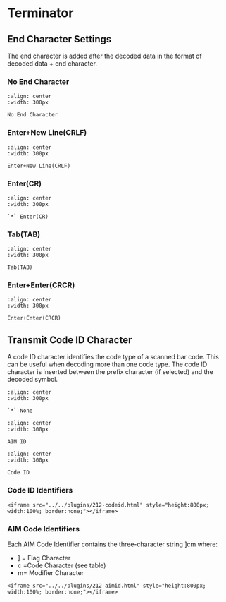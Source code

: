 # Terminator

## End Character Settings
The end character is added after the decoded data in the format of decoded data + end character.

### No End Character

```{figure} ../../media/3030050.png
:align: center
:width: 300px

No End Character
```


### Enter+New Line(CRLF)

```{figure} ../../media/3030051.png
:align: center
:width: 300px

Enter+New Line(CRLF)
```


### Enter(CR)

```{figure} ../../media/3030052.png
:align: center
:width: 300px

`*` Enter(CR)
```


### Tab(TAB)

```{figure} ../../media/3030053.png
:align: center
:width: 300px

Tab(TAB)
```


### Enter+Enter(CRCR)

```{figure} ../../media/3030054.png
:align: center
:width: 300px

Enter+Enter(CRCR)
```


## Transmit Code ID Character
A code ID character identifies the code type of a scanned bar code. This can be useful when decoding more than one code type. The code ID character is inserted between the prefix character (if selected) and the decoded symbol.


```{figure} ../../media/2051700.png
:align: center
:width: 300px

`*` None
```

```{figure} ../../media/2051701.png
:align: center
:width: 300px

AIM ID
```

```{figure} ../../media/2051702.png
:align: center
:width: 300px

Code ID
```

### Code ID Identifiers

```{raw} html
<iframe src="../../plugins/212-codeid.html" style="height:800px; width:100%; border:none;"></iframe>
```

### AIM Code Identifiers


Each AIM Code Identifier contains the three-character string ]cm where: <br>
- ] = Flag Character
- c =Code Character (see table)
- m= Modifier Character

```{raw} html
<iframe src="../../plugins/212-aimid.html" style="height:800px; width:100%; border:none;"></iframe>
```